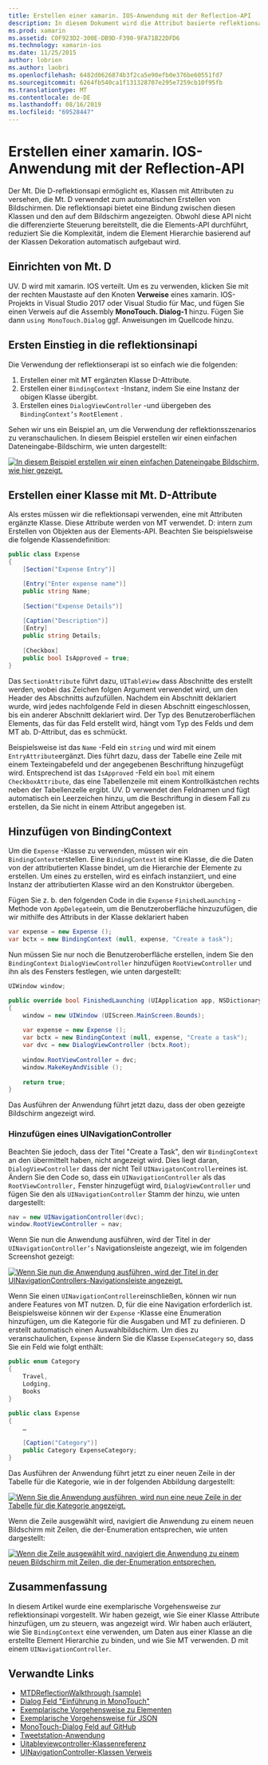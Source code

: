 ```yaml
---
title: Erstellen einer xamarin. IOS-Anwendung mit der Reflection-API
description: In diesem Dokument wird die Attribut basierte reflektionsapi MonoTouch. Dialog beschrieben, die eine Benutzeroberfläche basierend auf Klassen erstellt, die mit Attributen versehen sind.
ms.prod: xamarin
ms.assetid: C0F923D2-300E-DB9D-F390-9FA71B22DFD6
ms.technology: xamarin-ios
ms.date: 11/25/2015
author: lobrien
ms.author: laobri
ms.openlocfilehash: 6482d0626874b3f2ca5e90efb0e376be60551fd7
ms.sourcegitcommit: 6264fb540ca1f131328707e295e7259cb10f95fb
ms.translationtype: MT
ms.contentlocale: de-DE
ms.lasthandoff: 08/16/2019
ms.locfileid: "69528447"
---
```

# <a name="creating-a-xamarinios-application-using-the-reflection-api"></a>Erstellen einer xamarin. IOS-Anwendung mit der Reflection-API

Der Mt. Die D-reflektionsapi ermöglicht es, Klassen mit Attributen zu versehen, die Mt. D verwendet zum automatischen Erstellen von Bildschirmen. Die reflektionsapi bietet eine Bindung zwischen diesen Klassen und den auf dem Bildschirm angezeigten. Obwohl diese API nicht die differenzierte Steuerung bereitstellt, die die Elements-API durchführt, reduziert Sie die Komplexität, indem die Element Hierarchie basierend auf der Klassen Dekoration automatisch aufgebaut wird.

## <a name="setting-up-mtd"></a>Einrichten von Mt. D

UV. D wird mit xamarin. IOS verteilt. Um es zu verwenden, klicken Sie mit der rechten Maustaste auf den Knoten **Verweise** eines xamarin. IOS-Projekts in Visual Studio 2017 oder Visual Studio für Mac, und fügen Sie einen Verweis auf die Assembly **MonoTouch. Dialog-1** hinzu. Fügen Sie dann `using MonoTouch.Dialog` ggf. Anweisungen im Quellcode hinzu.

## <a name="getting-started-with-the-reflection-api"></a>Ersten Einstieg in die reflektionsinapi

Die Verwendung der reflektionserapi ist so einfach wie die folgenden:

1. Erstellen einer mit MT ergänzten Klasse D-Attribute.
1. Erstellen einer `BindingContext` -Instanz, indem Sie eine Instanz der obigen Klasse übergibt. 
1. Erstellen eines `DialogViewController` -und übergeben des `BindingContext’s` `RootElement` . 


Sehen wir uns ein Beispiel an, um die Verwendung der reflektionsszenarios zu veranschaulichen. In diesem Beispiel erstellen wir einen einfachen Dateneingabe-Bildschirm, wie unten dargestellt:

 [![](reflection-api-walkthrough-images/01-expense-entry.png "In diesem Beispiel erstellen wir einen einfachen Dateneingabe Bildschirm, wie hier gezeigt.")](reflection-api-walkthrough-images/01-expense-entry.png#lightbox)

## <a name="creating-a-class-with-mtd-attributes"></a>Erstellen einer Klasse mit Mt. D-Attribute

Als erstes müssen wir die reflektionsapi verwenden, eine mit Attributen ergänzte Klasse. Diese Attribute werden von MT verwendet. D: intern zum Erstellen von Objekten aus der Elements-API. Beachten Sie beispielsweise die folgende Klassendefinition:

```csharp
public class Expense
{
    [Section("Expense Entry")]

    [Entry("Enter expense name")]
    public string Name;
        
    [Section("Expense Details")]
  
    [Caption("Description")]
    [Entry]
    public string Details;
        
    [Checkbox]
    public bool IsApproved = true;
}
```

Das `SectionAttribute` führt dazu, `UITableView` dass Abschnitte des erstellt werden, wobei das Zeichen folgen Argument verwendet wird, um den Header des Abschnitts aufzufüllen. Nachdem ein Abschnitt deklariert wurde, wird jedes nachfolgende Feld in diesen Abschnitt eingeschlossen, bis ein anderer Abschnitt deklariert wird.
Der Typ des Benutzeroberflächen Elements, das für das Feld erstellt wird, hängt vom Typ des Felds und dem MT ab. D-Attribut, das es schmückt.

Beispielsweise ist das `Name` -Feld ein `string` und wird mit einem `EntryAttribute`ergänzt. Dies führt dazu, dass der Tabelle eine Zeile mit einem Texteingabefeld und der angegebenen Beschriftung hinzugefügt wird. Entsprechend ist das `IsApproved` -Feld ein `bool` mit einem `CheckboxAttribute`, das eine Tabellenzeile mit einem Kontrollkästchen rechts neben der Tabellenzelle ergibt. UV. D verwendet den Feldnamen und fügt automatisch ein Leerzeichen hinzu, um die Beschriftung in diesem Fall zu erstellen, da Sie nicht in einem Attribut angegeben ist.

## <a name="adding-the-bindingcontext"></a>Hinzufügen von BindingContext

Um die `Expense` -Klasse zu verwenden, müssen wir ein `BindingContext`erstellen. Eine `BindingContext` ist eine Klasse, die die Daten von der attributierten Klasse bindet, um die Hierarchie der Elemente zu erstellen. Um eines zu erstellen, wird es einfach instanziiert, und eine Instanz der attributierten Klasse wird an den Konstruktor übergeben.

Fügen Sie z. b. den folgenden Code in die `Expense` `FinishedLaunching` -Methode von `AppDelegate`ein, um die Benutzeroberfläche hinzuzufügen, die wir mithilfe des Attributs in der Klasse deklariert haben

```csharp
var expense = new Expense ();
var bctx = new BindingContext (null, expense, "Create a task");
```

Nun müssen Sie nur noch die Benutzeroberfläche erstellen, indem Sie den `BindingContext` `DialogViewController` hinzufügen `RootViewController` und ihn als des Fensters festlegen, wie unten dargestellt:

```csharp
UIWindow window;

public override bool FinishedLaunching (UIApplication app, NSDictionary options)
{   
    window = new UIWindow (UIScreen.MainScreen.Bounds);
            
    var expense = new Expense ();
    var bctx = new BindingContext (null, expense, "Create a task");
    var dvc = new DialogViewController (bctx.Root);
            
    window.RootViewController = dvc;
    window.MakeKeyAndVisible ();
            
    return true;
}
```

Das Ausführen der Anwendung führt jetzt dazu, dass der oben gezeigte Bildschirm angezeigt wird.

### <a name="adding-a-uinavigationcontroller"></a>Hinzufügen eines UINavigationController

Beachten Sie jedoch, dass der Titel "Create a Task", den wir `BindingContext` an den übermittelt haben, nicht angezeigt wird. Dies liegt daran, `DialogViewController` dass der nicht Teil `UINavigatonController`eines ist. Ändern Sie den Code so, dass ein `UINavigationController` als das `RootViewController,` Fenster hinzugefügt wird, `DialogViewController` und fügen Sie den als `UINavigationController` Stamm der hinzu, wie unten dargestellt:

```csharp
nav = new UINavigationController(dvc);
window.RootViewController = nav;
```

Wenn Sie nun die Anwendung ausführen, wird der Titel in der `UINavigationController’s` Navigationsleiste angezeigt, wie im folgenden Screenshot gezeigt:

 [![](reflection-api-walkthrough-images/02-create-task.png "Wenn Sie nun die Anwendung ausführen, wird der Titel in der UINavigationControllers-Navigationsleiste angezeigt.")](reflection-api-walkthrough-images/02-create-task.png#lightbox)

Wenn Sie einen `UINavigationController`einschließen, können wir nun andere Features von MT nutzen. D, für die eine Navigation erforderlich ist. Beispielsweise können wir der `Expense` -Klasse eine Enumeration hinzufügen, um die Kategorie für die Ausgaben und MT zu definieren. D erstellt automatisch einen Auswahlbildschirm. Um dies zu veranschaulichen, `Expense` ändern Sie die Klasse `ExpenseCategory` so, dass Sie ein Feld wie folgt enthält:

```csharp
public enum Category
{
    Travel,
    Lodging,
    Books
}
        
public class Expense
{
    …

    [Caption("Category")]
    public Category ExpenseCategory;
}
```

Das Ausführen der Anwendung führt jetzt zu einer neuen Zeile in der Tabelle für die Kategorie, wie in der folgenden Abbildung dargestellt:

 [![](reflection-api-walkthrough-images/03-set-details.png "Wenn Sie die Anwendung ausführen, wird nun eine neue Zeile in der Tabelle für die Kategorie angezeigt.")](reflection-api-walkthrough-images/03-set-details.png#lightbox)

Wenn die Zeile ausgewählt wird, navigiert die Anwendung zu einem neuen Bildschirm mit Zeilen, die der-Enumeration entsprechen, wie unten dargestellt:

 [![](reflection-api-walkthrough-images/04-set-category.png "Wenn die Zeile ausgewählt wird, navigiert die Anwendung zu einem neuen Bildschirm mit Zeilen, die der-Enumeration entsprechen.")](reflection-api-walkthrough-images/04-set-category.png#lightbox)

 <a name="Summary" />


## <a name="summary"></a>Zusammenfassung

In diesem Artikel wurde eine exemplarische Vorgehensweise zur reflektionsinapi vorgestellt. Wir haben gezeigt, wie Sie einer Klasse Attribute hinzufügen, um zu steuern, was angezeigt wird. Wir haben auch erläutert, wie Sie `BindingContext` eine verwenden, um Daten aus einer Klasse an die erstellte Element Hierarchie zu binden, und wie Sie MT verwenden. D mit einem `UINavigationController`.


## <a name="related-links"></a>Verwandte Links

- [MTDReflectionWalkthrough (sample)](https://docs.microsoft.com/samples/xamarin/ios-samples/mtdreflectionwalkthrough)
- [Dialog Feld "Einführung in MonoTouch"](~/ios/user-interface/monotouch.dialog/index.md)
- [Exemplarische Vorgehensweise zu Elementen](~/ios/user-interface/monotouch.dialog/elements-api-walkthrough.md)
- [Exemplarische Vorgehensweise für JSON](~/ios/user-interface/monotouch.dialog/monotouch.dialog-json-markup.md)
- [MonoTouch-Dialog Feld auf GitHub](https://github.com/migueldeicaza/MonoTouch.Dialog)
- [Tweetstation-Anwendung](https://github.com/migueldeicaza/TweetStation)
- [Uitableviewcontroller-Klassenreferenz](https://developer.apple.com/library/ios/#DOCUMENTATION/UIKit/Reference/UITableViewController_Class/Reference/Reference.html)
- [UINavigationController-Klassen Verweis](https://developer.apple.com/library/ios/#documentation/UIKit/Reference/UINavigationController_Class/Reference/Reference.html)
